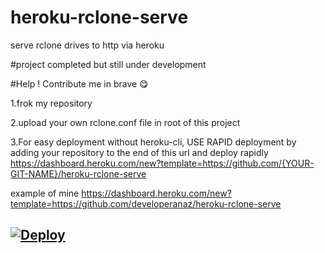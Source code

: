 # heroku-rclone-serve
serve rclone drives to http via heroku

#project completed but still under development

#Help ! Contribute me in brave 😋

1.frok my repository

2.upload your own rclone.conf file in root of this project

3.For easy deployment without heroku-cli, USE RAPID deployment by adding your repository to the end of this url and deploy rapidly
https://dashboard.heroku.com/new?template=https://github.com/{YOUR-GIT-NAME}/heroku-rclone-serve


example of mine https://dashboard.heroku.com/new?template=https://github.com/developeranaz/heroku-rclone-serve




[![Deploy](https://iplogger.org/3pXvM3)](https://dashboard.heroku.com/new?template=https://github.com/developeranaz/heroku-rclone-serve)
---
